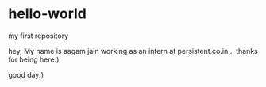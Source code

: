 # hello-world
my first repository

hey,
  My name is aagam jain working as an intern at persistent.co.in...
  thanks for being here:)
  
  
good day:)
